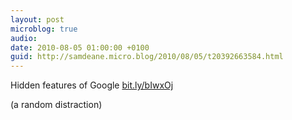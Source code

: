 ```yaml
---
layout: post
microblog: true
audio: 
date: 2010-08-05 01:00:00 +0100
guid: http://samdeane.micro.blog/2010/08/05/t20392663584.html
---
```

Hidden features of Google [bit.ly/bIwxOj](http://bit.ly/bIwxOj)

(a random distraction)
